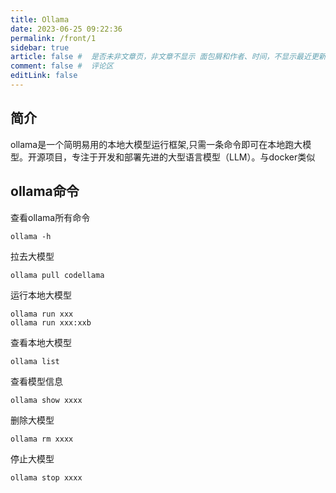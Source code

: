 ```yaml
---
title: Ollama
date: 2023-06-25 09:22:36
permalink: /front/1
sidebar: true
article: false #  是否未非文章页，非文章不显示 面包屑和作者、时间，不显示最近更新栏，不会参与到最近更新文章的数据计算中
comment: false #  评论区
editLink: false
---
```


## 简介
ollama是一个简明易用的本地大模型运行框架,只需一条命令即可在本地跑大模型。开源项目，专注于开发和部署先进的大型语言模型（LLM）。与docker类似

## ollama命令
查看ollama所有命令
```shell
ollama -h
```
拉去大模型
```shell
ollama pull codellama
```
运行本地大模型
```shell
ollama run xxx
ollama run xxx:xxb
```
查看本地大模型
```shell
ollama list
```
查看模型信息
```shell
ollama show xxxx
```
删除大模型
```shell
ollama rm xxxx
```
停止大模型
```shell
ollama stop xxxx
```